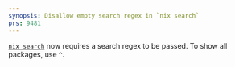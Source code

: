 ```yaml
---
synopsis: Disallow empty search regex in `nix search`
prs: 9481
---
```


[`nix search`](@docroot@/command-ref/new-cli/nix3-search.md) now requires a search regex to be passed. To show all packages, use `^`.
